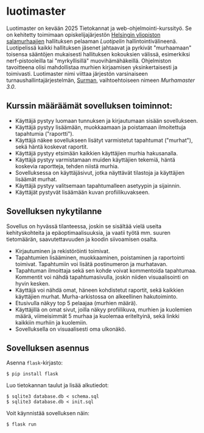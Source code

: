 # luotimaster

Luotimaster on kevään 2025 Tietokannat ja web-ohjelmointi-kurssityö. Se on kehitetty toimimaan opiskelijajärjestön [Helsingin yliopiston salamurhaajien](https://salamurhaajat.net/) hallituksen pelaaman _Luotipelin_ hallintointivälineenä. Luotipelissä kaikki hallituksen jäsenet jahtaavat ja pyrkivät "murhaamaan" toisensa sääntöjen mukaisesti hallituksen kokouksien välissä, esimerkiksi nerf-pistooleilla tai "myrkyllisillä" muovihämähäkeillä. 
Ohjelmiston tavoitteena olisi mahdollistaa murhien kirjaamisen yksinkertaisesti ja toimivasti. Luotimaster nimi viittaa järjestön varsinaiseen turnaushallintajärjestelmän, [Surman](https://github.com/hys-helsinki/surma), vaihtoehtoiseen nimeen _Murhamaster 3.0_.


## Kurssin määräämät sovelluksen toiminnot:
- Käyttäjä pystyy luomaan tunnuksen ja kirjautumaan sisään sovellukseen. 
- Käyttäjä pystyy lisäämään, muokkaamaan ja poistamaan ilmoitettuja tapahtumia ("raportti").
- Käyttäjä näkee sovellukseen lisätyt varmistetut tapahtumat ("murhat"), sekä häntä koskevat raportit.
- Käyttäjä pystyy etsimään kaikkien käyttäjien murhia hakusanalla.
- Käyttäjä pystyy varmistamaan muiden käyttäjien tekemiä, häntä koskevia raportteja, tehden niistä murhia.
- Sovelluksessa on käyttäjäsivut, jotka näyttävät tilastoja ja käyttäjien lisäämät murhat.
- Käyttäjä pystyy valitsemaan tapahtumalleen asetyypin ja sijainnin.
- Käyttäjät pystyvät lisäämään kuvan profiilikuvakseen.

## Sovelluksen nykytilanne
Sovellus on hyvässä tilanteessa, joskin se sisältää vielä useita kehityskohteita ja epäoptimaalisuuksia, ja vaatii työtä mm. suuren tietomäärän, saavutettavuuden ja koodin siivoamisen osalta. 
- Kirjautuminen ja rekistöröinti toimivat.
- Tapahtumien lisääminen, muokkaaminen, poistaminen ja raportointi toimivat. Tapahtumiin voi lisätä postinumeron ja murhatavan. 
- Tapahtuman ilmoittaja sekä sen kohde voivat kommentoida tapahtumaa. Kommentit voi nähdä tapahtumasivulla, joskin niiden visuaalisointi on hyvin kesken. 
- Käyttäjä voi nähdä omat, häneen kohdistetut raportit, sekä kaikkien käyttäjien murhat. Murha-arkistossa on alkeellinen hakutoiminto.
- Etusivulla näkyy top 5 pelaajaa (murhien määrä).
- Käyttäjillä on omat sivut, joilla näkyy profiilikuva, murhien ja kuolemien määrä, viimeisimmät 5 murhaa ja kuolemaa eriteltyinä, sekä linkki kaikkiin murhiin ja kuolemiin.
- Sovelluksella on visuaalisesti oma ulkonäkö. 


## Sovelluksen asennus

Asenna `flask`-kirjasto:

```
$ pip install flask
```

Luo tietokannan taulut ja lisää alkutiedot:

```
$ sqlite3 database.db < schema.sql
$ sqlite3 database.db < init.sql
```

Voit käynnistää sovelluksen näin:

```
$ flask run
```
